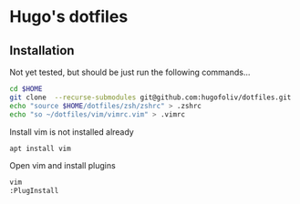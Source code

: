# Hugo's dotfiles

## Installation
Not yet tested, but should be just run the following commands... 

```bash
cd $HOME
git clone  --recurse-submodules git@github.com:hugofoliv/dotfiles.git
echo "source $HOME/dotfiles/zsh/zshrc" > .zshrc
echo "so ~/dotfiles/vim/vimrc.vim" > .vimrc
```
Install vim is not installed already 
```bash
apt install vim
```
Open vim and install plugins 
```bash
vim
:PlugInstall
```
